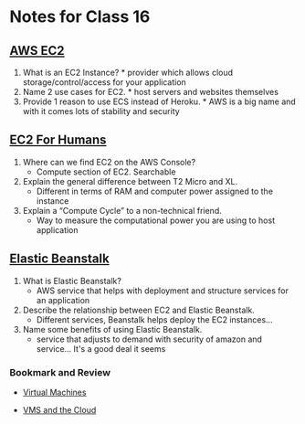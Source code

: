 # Notes for Class 16

## [AWS EC2](https://aws.amazon.com/ec2/)

  1. What is an EC2 Instance?
    * provider which allows cloud storage/control/access for your application
  2. Name 2 use cases for EC2.
    * host servers and websites themselves
  3. Provide 1 reason to use ECS instead of Heroku.
    * AWS is a big name and with it comes lots of stability and security

## [EC2 For Humans](https://www.youtube.com/watch?v=lZMkgOMYYIg)

1. Where can we find EC2 on the AWS Console?
    * Compute section of EC2. Searchable
2. Explain the general difference between T2 Micro and XL.
    * Different in terms of RAM and computer power assigned to the instance
3. Explain a “Compute Cycle” to a non-technical friend.
    * Way to measure the computational power you are using to host application

## [Elastic Beanstalk](https://www.youtube.com/watch?v=SrwxAScdyT0)

1. What is Elastic Beanstalk?
    * AWS service that helps with deployment and structure services for an application
2. Describe the relationship between EC2 and Elastic Beanstalk.
    * Different services, Beanstalk helps deploy the EC2 instances...
3. Name some benefits of using Elastic Beanstalk.
    * service that adjusts to demand with security of amazon and service... It's a good deal it seems

### Bookmark and Review

* [Virtual Machines](https://www.youtube.com/watch?v=yIVXjl4SwVo)

* [VMS and the Cloud](https://www.youtube.com/watch?v=l0DfHUWMjsU)
